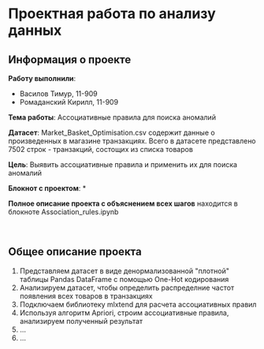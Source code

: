 # Проектная работа по анализу данных

## Информация о проекте  

**Работу выполнили**:
* Василов Тимур, 11-909
* Ромаданский Кирилл, 11-909

**Тема работы**: Ассоциативные правила для поиска аномалий

**Датасет**: Market_Basket_Optimisation.csv содержит данные о произведенных в магазине транзакциях. Всего в датасете представлено 7502 строк - транзакций, состощих из списка товаров

**Цель**: Выявить ассоциативные правила и применить их для поиска аномалий

**Блокнот с проектом**: *


**Полное описание проекта с объяснением всех шагов** находится в блокноте Association_rules.ipynb  

</br>  

## Общее описание проекта  

1. Представляем датасет в виде денормализованной "плотной" таблицы Pandas DataFrame с помощью One-Hot кодирования
2. Анализируем датасет, чтобы определить распределние частот появления всех товаров в транзакциях 
3. Подключаем библиотеку mlxtend для расчета ассоциативных правил
4. Используя алгоритм Apriori, строим ассоциативные правила, анализируем полученный результат
5. ...
6. ...

